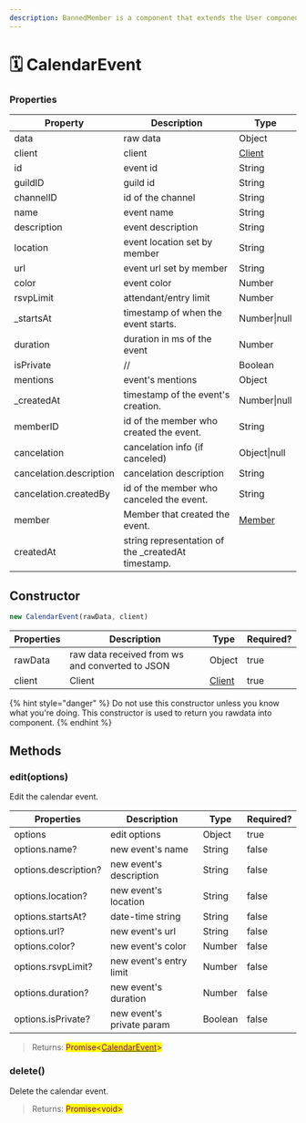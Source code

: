 ```yaml
---
description: BannedMember is a component that extends the User component.
---
```


# 🗓 CalendarEvent

### Properties

| Property                | Description                                         | Type                |
| ----------------------- | --------------------------------------------------- | ------------------- |
| data                    | raw data                                            | Object              |
| client                  | client                                              | [Client](client.md) |
| id                      | event id                                            | String              |
| guildID                 | guild id                                            | String              |
| channelID               | id of the channel                                   | String              |
| name                    | event name                                          | String              |
| description             | event description                                   | String              |
| location                | event location set by member                        | String              |
| url                     | event url set by member                             | String              |
| color                   | event color                                         | Number              |
| rsvpLimit               | attendant/entry limit                               | Number              |
| \_startsAt              | timestamp of when the event starts.                 | Number\|null        |
| duration                | duration in ms of the event                         | Number              |
| isPrivate               | //                                                  | Boolean             |
| mentions                | event's mentions                                    | Object              |
| \_createdAt             | timestamp of the event's creation.                  | Number\|null        |
| memberID                | id of the member who created the event.             | String              |
| cancelation             | cancelation info (if canceled)                      | Object\|null        |
| cancelation.description | cancelation description                             | String              |
| cancelation.createdBy   | id of the member who canceled the event.            | String              |
| member                  | Member that created the event.                      | [Member](member.md) |
| createdAt               | string representation of the \_createdAt timestamp. |                     |

## Constructor

```javascript
new CalendarEvent(rawData, client)
```

| Properties | Description                                     | Type                | Required? |
| ---------- | ----------------------------------------------- | ------------------- | --------- |
| rawData    | raw data received from ws and converted to JSON | Object              | true      |
| client     | Client                                          | [Client](client.md) | true      |

{% hint style="danger" %}
Do not use this constructor unless you know what you're doing. This constructor is used to return you rawdata into component.
{% endhint %}

## Methods

### edit(options)

Edit the calendar event.

| Properties           | Description               | Type    | Required? |
| -------------------- | ------------------------- | ------- | --------- |
| options              | edit options              | Object  | true      |
| options.name?        | new event's name          | String  | false     |
| options.description? | new event's description   | String  | false     |
| options.location?    | new event's location      | String  | false     |
| options.startsAt?    | date-time string          | String  | false     |
| options.url?         | new event's url           | String  | false     |
| options.color?       | new event's color         | Number  | false     |
| options.rsvpLimit?   | new event's entry limit   | Number  | false     |
| options.duration?    | new event's duration      | Number  | false     |
| options.isPrivate?   | new event's private param | Boolean | false     |

> Returns: <mark style="color:purple;">Promise<</mark>[<mark style="color:purple;">CalendarEvent</mark>](calendarevent.md)<mark style="color:purple;">></mark>

### delete()

Delete the calendar event.

> Returns: <mark style="color:purple;">Promise\<void></mark>
